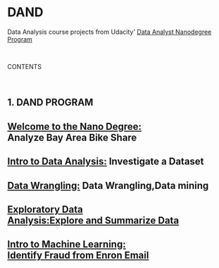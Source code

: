 # DAND
Data Analysis course projects from Udacity' [Data Analyst Nanodegree Program](https://www.udacity.com/course/data-analyst-nanodegree--nd002)

<br />

 CONTENTS <br />
 
 <br />

 ## 1. DAND PROGRAM <br />

## [Welcome to the Nano Degree:](https://github.com/DenisDPR/DAND/blob/master/Intro%20to%20Data%20Analysis/Bay_Area_Bike_Share_Analysis.ipynb) Analyze Bay Area Bike Share <br />

## [Intro to Data Analysis:](https://github.com/DenisDPR/DAND/blob/master/Intro%20to%20Data%20Analysis/Titanic_Data_Analysis%5BConflict%5D.ipynb) Investigate a Dataset <br />

## [Data Wrangling:](https://github.com/DenisDPR/Data-Analyst-Nano-Degree/tree/master/Project%202/OpenStreetMapData) Data Wrangling,Data mining  <br />

## [Exploratory Data Analysis:Explore and Summarize Data ](https://github.com/DenisDPR/R_Work)<br />

## [Intro to Machine Learning: Identify Fraud from Enron Email](https://github.com/DenisDPR/MACHINE-LEARNING)<br />



 
